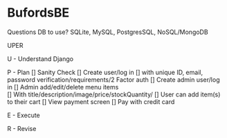 # BufordsBE

Questions
DB to use? SQLite, MySQL, PostgresSQL, NoSQL/MongoDB

UPER

U - Understand
Django

P - Plan
[] Sanity Check
[] Create user/log in
[] with unique ID, email, password verification/requirements/2 Factor auth
[] Create admin user/log in
[] Admin add/edit/delete menu items  
[] With title/description/image/price/stockQuantity/
[] User can add item(s) to their cart
[] View payment screen
[] Pay with credit card

E - Execute

R - Revise
